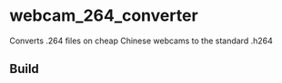 # webcam_264_converter
 Converts .264 files on cheap Chinese webcams to the standard .h264
 
 ## Build
